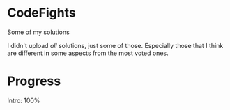 # CodeFights
Some of my solutions

I didn't upload *all* solutions, just some of those. Especially those that I think are different in some aspects from the most voted ones.

# Progress
Intro: 100%
